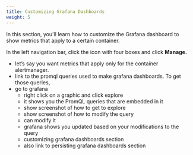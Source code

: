 ```yaml
---
title: Customizing Grafana Dashboards
weight: 5
---
```


In this section, you'll learn how to customize the Grafana dashboard to show metrics that apply to a certain container.

 In the left navigation bar, click the icon with four boxes and click **Manage.**

- let’s say you want metrics that apply only for the container alertmanager.
- link to the promql queries used to make grafana dashboards. To get those queries, 
- go to grafana 
	- right click on a graphic and click explore
	- it shows you the PromQL queries that are embedded in it
	- show screenshot of how to get to explore
	- show screenshot of how to modify the query
	- can modify it
	- grafana shows you updated based on your modifications to the query
	- customizing grafana dashboards section
	- also link to persisting grafana dashboards section
